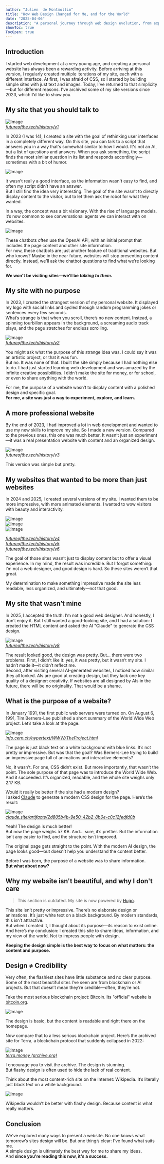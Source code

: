 ```yaml
---
author: "Julien  de Montmollin"
title: "How Web Design Changed for Me, and for the World"
date: "2025-04-06"
description: "A personal journey through web design evolution, from experimental interfaces to simple elegance, exploring how websites have shifted from information sharing to attention-grabbing in the modern digital landscape."
ShowToc: true
TocOpen: true
---
```



## Introduction
I started web development at a very young age, and creating a personal website has always been a rewarding activity. Before arriving at this version, I regularly created multiple iterations of my site, each with a different interface. At first, I was afraid of CSS, so I started by building simple sites with just text and images. Today, I've returned to that simplicity—but for different reasons. I've archived some of my site versions since 2023, which I'd like to show you.



## My site that you should talk to
![Image](images/1.png)  
*[_futureofthe.tech/history/v1_](https://futureofthe.tech/history/v1)*

In 2023 (I was 14), I created a site with the goal of rethinking user interfaces in a completely different way. On this site, you can talk to a script that answers you in a way that's somewhat similar to how I would. It's not an AI, but a list of questions and answers. When you ask something, the script finds the most similar question in its list and responds accordingly—sometimes with a bit of humor.

![Image](images/2.png)

It wasn't really a good interface, as the information wasn't easy to find, and often my script didn’t have an answer.  
But I still find the idea very interesting. The goal of the site wasn’t to directly display content to the visitor, but to let them ask the robot for what they wanted.  

In a way, the concept was a bit visionary. With the rise of language models, it’s now common to see conversational agents we can interact with on websites.

![Image](images/3.png)

These chatbots often use the OpenAI API, with an initial prompt that includes the page content and other site information.  
For now, these chatbots are just another feature of traditional websites. But who knows? Maybe in the near future, websites will stop presenting content directly. Instead, we’ll ask the chatbot questions to find what we’re looking for.  

**We won't be visiting sites—we’ll be *talking to them*.**



## My site with no purpose
In 2023, I created the strangest version of my personal website. It displayed my logo with social links and cycled through random programming jokes or sentences every few seconds.  
What’s strange is that when you scroll, there’s no new content. Instead, a spinning tourbillon appears in the background, a screaming audio track plays, and the page stretches for endless scrolling.

![Image](images/4.png)  
*[_futureofthe.tech/history/v2_](https://futureofthe.tech/history/v2)*

You might ask what the purpose of this strange idea was. I could say it was an artistic project, or that it was fun.  
But no. It was none of that. I built the site simply because I had nothing else to do. I had just started learning web development and was amazed by the infinite creative possibilities. I didn’t make the site for money, or for school, or even to share anything with the world.  

For me, the purpose of a website wasn’t to display content with a polished design and specific goal.  
**For me, a site was just a way to experiment, explore, and learn.**



## A more professional website
By the end of 2023, I had improved a lot in web development and wanted to use my new skills to improve my site. So I made a new version. Compared to the previous ones, this one was much better. It wasn’t just an experiment—it was a real presentation website with content and an organized design.

![Image](images/5.png)  
*[_futureofthe.tech/history/v3_](https://futureofthe.tech/history/v3)*

This version was simple but pretty.



## My websites that wanted to be more than just websites
In 2024 and 2025, I created several versions of my site. I wanted them to be more impressive, with more animated elements. I wanted to wow visitors with beauty and interactivity.

![Image](images/6.png)  
![Image](images/7.png)  
![Image](images/8.png)  

*[_futureofthe.tech/history/v4_](https://futureofthe.tech/history/v4)*  
*[_futureofthe.tech/history/v5_](https://futureofthe.tech/history/v5)*  
*[_futureofthe.tech/history/v6_](https://futureofthe.tech/history/v6)*

The goal of those sites wasn’t just to display content but to offer a visual experience. In my mind, the result was incredible. But I forgot something: I’m not a web designer, and good design is hard. So these sites weren’t that great.  

My determination to make something impressive made the site less readable, less organized, and ultimately—not that good.



## My site that wasn’t mine
In 2025, I accepted the truth: I’m not a good web designer. And honestly, I don’t enjoy it. But I still wanted a good-looking site, and I had a solution: I created the HTML content and asked the AI "Claude" to generate the CSS design.

![Image](images/12.png)  
*[_futureofthe.tech/history/v8_](https://futureofthe.tech/history/v8)*

The result looked good, the design was pretty. But... there were two problems. First, I didn’t like it: yes, it was pretty, but it wasn’t my site. I hadn’t made it—it didn’t reflect me.  
Second, after visiting several AI-generated websites, I noticed how similar they all looked. AIs are good at creating design, but they lack one key quality of a designer: creativity. If websites are all designed by AIs in the future, there will be no originality. That would be a shame.



## What is the purpose of a website?
In January 1991, the first public web servers were turned on. On August 6, 1991, Tim Berners-Lee published a short summary of the World Wide Web project. Let’s take a look at the page.

![Image](images/9.png)  
*[_info.cern.ch/hypertext/WWW/TheProject.html_](https://info.cern.ch/hypertext/WWW/TheProject.html)*

The page is just black text on a white background with blue links. It’s not pretty or impressive. But was that the goal? Was Berners-Lee trying to build an impressive page full of animations and interactive elements?  

No, it wasn’t. For one, CSS didn’t exist. But more importantly, that wasn’t the point. The sole purpose of that page was to introduce the World Wide Web. And it succeeded. It’s organized, readable, and the whole site weighs only 2.17 KB.  

Would it really be better if the site had a modern design?  
I asked [Claude](https://claude.ai) to generate a modern CSS design for the page. Here’s the result:

![Image](images/10.png)  
*[_claude.site/artifacts/2d805b4b-9e50-42b2-8b0e-c0c12fedfd0b_](https://claude.site/artifacts/2d805b4b-9e50-42b2-8b0e-c0c12fedfd0b)*

Yeah! The design is much better!  
But now the page weighs 57 KB. And... sure, it’s prettier. But the information isn’t any easier to find, and the structure isn’t improved.  

The original page gets straight to the point. With the modern AI design, the page looks good—but doesn’t help you understand the content better.  

Before I was born, the purpose of a website was to share information.  
**But what about now?**



## Why my website isn't beautiful, and why I don't care
> This section is outdated. My site is now powered by [Hugo](https://gohugo.io).

This site isn’t pretty or impressive. There’s no elaborate design or animations. It’s just white text on a black background. By modern standards, this isn’t attractive.  
But when I created it, I thought about its purpose—its reason to exist online. And here’s my conclusion: I created this site to share ideas, information, and my view of the world. Not to impress people with design.  

**Keeping the design simple is the best way to focus on what matters: the content and purpose.**



## Design ≠ Credibility
Very often, the flashiest sites have little substance and no clear purpose. Some of the most beautiful sites I’ve seen are from blockchain or AI projects. But that doesn’t mean they’re credible—often, they’re not.  

Take the most serious blockchain project: Bitcoin. Its "official" website is [bitcoin.org](https://bitcoin.org).

![Image](images/13.png)

The design is basic, but the content is readable and right there on the homepage.  

Now compare that to a less serious blockchain project. Here’s the archived site for Terra, a blockchain protocol that suddenly collapsed in 2022:

![Image](images/14.png)  
*[_terra.money (archive.org)_](https://web.archive.org/web/20240307093841/https://terra.money/)*

I encourage you to visit the archive. The design is stunning.  
But flashy design is often used to hide the lack of real content.  

Think about the most content-rich site on the Internet: Wikipedia. It’s literally just black text on a white background.

![Image](images/15.png)

Wikipedia wouldn’t be better with flashy design. Because content is what really matters.



## Conclusion
We've explored many ways to present a website. No one knows what tomorrow’s sites design will be. But one thing’s clear: I’ve found what suits me.  
A simple design is ultimately the best way for me to share my ideas.  
And **since you're reading this now, it's a success.**